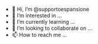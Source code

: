 - 👋 Hi, I’m @supportoespansione
- 👀 I’m interested in ...
- 🌱 I’m currently learning ...
- 💞️ I’m looking to collaborate on ...
- 📫 How to reach me ...

<!---
supportoespansione/supportoespansione is a ✨ special ✨ repository because its `README.md` (this file) appears on your GitHub profile.
You can click the Preview link to take a look at your changes.
--->
